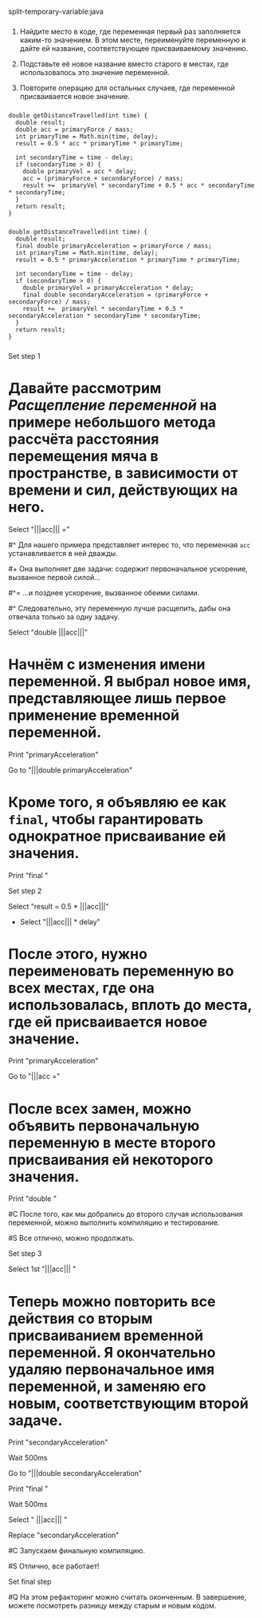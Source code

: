 split-temporary-variable:java

###

1. Найдите место в коде, где переменная первый раз заполняется каким-то значением. В этом месте, переименуйте переменную и дайте ей название, соответствующее присваиваемому значению.

2. Подставьте её новое название вместо старого в местах, где использовалось это значение переменной.

3. Повторите операцию для остальных случаев, где переменной присваивается новое значение.



###

```
double getDistanceTravelled(int time) {
  double result;
  double acc = primaryForce / mass;
  int primaryTime = Math.min(time, delay);
  result = 0.5 * acc * primaryTime * primaryTime;

  int secondaryTime = time - delay;
  if (secondaryTime > 0) {
    double primaryVel = acc * delay;
    acc = (primaryForce + secondaryForce) / mass;
    result +=  primaryVel * secondaryTime + 0.5 * acc * secondaryTime * secondaryTime;
  }
  return result;
}
```

###

```
double getDistanceTravelled(int time) {
  double result;
  final double primaryAcceleration = primaryForce / mass;
  int primaryTime = Math.min(time, delay);
  result = 0.5 * primaryAcceleration * primaryTime * primaryTime;

  int secondaryTime = time - delay;
  if (secondaryTime > 0) {
    double primaryVel = primaryAcceleration * delay;
    final double secondaryAcceleration = (primaryForce + secondaryForce) / mass;
    result +=  primaryVel * secondaryTime + 0.5 * secondaryAcceleration * secondaryTime * secondaryTime;
  }
  return result;
}
```

###

Set step 1

# Давайте рассмотрим <i>Расщепление переменной</i> на примере небольшого метода рассчёта расстояния перемещения мяча в пространстве, в зависимости от времени и сил, действующих на него.

Select "|||acc||| ="

#^ Для нашего примера представляет интерес то, что переменная <code>acc</code> устанавливается в ней дважды.


#+ Она выполняет две задачи: содержит первоначальное ускорение, вызванное первой силой...

#^= ...и позднее ускорение, вызванное обеими силами.

#^ Следовательно, эту переменную лучше расщепить, дабы она отвечала только за одну задачу.

Select "double |||acc|||"

# Начнём с изменения имени переменной. Я выбрал новое имя, представляющее лишь первое применение временной переменной.

Print "primaryAcceleration"

Go to "|||double primaryAcceleration"

# Кроме того, я объявляю ее как <code>final</code>, чтобы гарантировать однократное присваивание ей значения.

Print "final "

Set step 2

Select "result = 0.5 * |||acc|||"
+ Select "|||acc||| * delay"

# После этого, нужно переименовать переменную во всех местах, где она использовалась, вплоть до места, где ей присваивается новое значение.

Print "primaryAcceleration"

Go to "|||acc ="

# После всех замен, можно объявить первоначальную переменную в месте второго присваивания ей некоторого значения.

Print "double "

#C После того, как мы добрались до второго случая использования переменной, можно выполнить компиляцию и тестирование.

#S Все отлично, можно продолжать.

Set step 3

Select 1st "|||acc||| "

# Теперь можно повторить все действия со вторым присваиванием временной переменной. Я окончательно удаляю первоначальное имя переменной, и заменяю его новым, соответствующим второй задаче.

Print "secondaryAcceleration"

Wait 500ms

Go to "|||double secondaryAcceleration"

Print "final "

Wait 500ms

Select " |||acc||| "

Replace "secondaryAcceleration"

#C Запускаем финальную компиляцию.

#S Отлично, все работает!

Set final step

#Q На этом рефакторинг можно считать оконченным. В завершение, можете посмотреть разницу между старым и новым кодом.